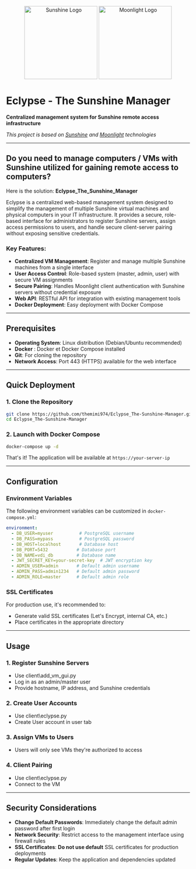 <div align="center">
  <img src="https://raw.githubusercontent.com/LizardByte/Sunshine/refs/heads/master/sunshine.png" alt="Sunshine Logo" width="200" height="200"/>
  <img src="https://avatars.githubusercontent.com/u/6118379" alt="Moonlight Logo" width="200" height="200"/>
</div>

# Eclypse - The Sunshine Manager

**Centralized management system for Sunshine remote access infrastructure**

*This project is based on [Sunshine](https://github.com/LizardByte/Sunshine) and [Moonlight](https://github.com/moonlight-stream/moonlight-qt) technologies*

---

## Do you need to manage computers / VMs with Sunshine utilized for gaining remote access to computers?

Here is the solution: **Eclypse_The_Sunshine_Manager**

Eclypse is a centralized web-based management system designed to simplify the management of multiple Sunshine virtual machines and physical computers in your IT infrastructure. It provides a secure, role-based interface for administrators to register Sunshine servers, assign access permissions to users, and handle secure client-server pairing without exposing sensitive credentials.

### Key Features:
- **Centralized VM Management**: Register and manage multiple Sunshine machines from a single interface
- **User Access Control**: Role-based system (master, admin, user) with secure VM assignments
- **Secure Pairing**: Handles Moonlight client authentication with Sunshine servers without credential exposure
- **Web API**: RESTful API for integration with existing management tools
- **Docker Deployment**: Easy deployment with Docker Compose

--- 

## Prerequisites

- **Operating System**: Linux distribution (Debian/Ubuntu recommended)
- **Docker** : Docker et Docker Compose installed
- **Git**: For cloning the repository
- **Network Access**: Port 443 (HTTPS) available for the web interface

---

## Quick Deployment

### 1. Clone the Repository
```bash
git clone https://github.com/themimi974/Eclypse_The-Sunshine-Manager.git
cd Eclypse_The-Sunshine-Manager
```

### 2. Launch with Docker Compose
```bash
docker-compose up -d
```

That's it! The application will be available at `https://your-server-ip`

---

## Configuration

### Environment Variables
The following environment variables can be customized in `docker-compose.yml`:

```yaml
environment:
  - DB_USER=myuser          # PostgreSQL username
  - DB_PASS=mypass          # PostgreSQL password
  - DB_HOST=localhost       # Database host
  - DB_PORT=5432           # Database port
  - DB_NAME=vdi_db         # Database name
  - JWT_SECRET_KEY=your-secret-key  # JWT encryption key
  - ADMIN_USER=admin       # Default admin username
  - ADMIN_PASS=admin1234   # Default admin password
  - ADMIN_ROLE=master      # Default admin role
```

### SSL Certificates
For production use, it's recommended to:
- Generate valid SSL certificates (Let's Encrypt, internal CA, etc.)
- Place certificates in the appropriate directory

---

## Usage

### 1. Register Sunshine Servers
- Use client\add_vm_gui.py
- Log in as an admin/master user
- Provide hostname, IP address, and Sunshine credentials

### 2. Create User Accounts
- Use client\eclypse.py
- Create User account in user tab

### 3. Assign VMs to Users
- Users will only see VMs they're authorized to access

### 4. Client Pairing
- Use client\eclypse.py
- Connect to the VM

---

## Security Considerations

- **Change Default Passwords**: Immediately change the default admin password after first login
- **Network Security**: Restrict access to the management interface using firewall rules
- **SSL Certificates**: **Do not use default** SSL certificates for production deployments
- **Regular Updates**: Keep the application and dependencies updated
